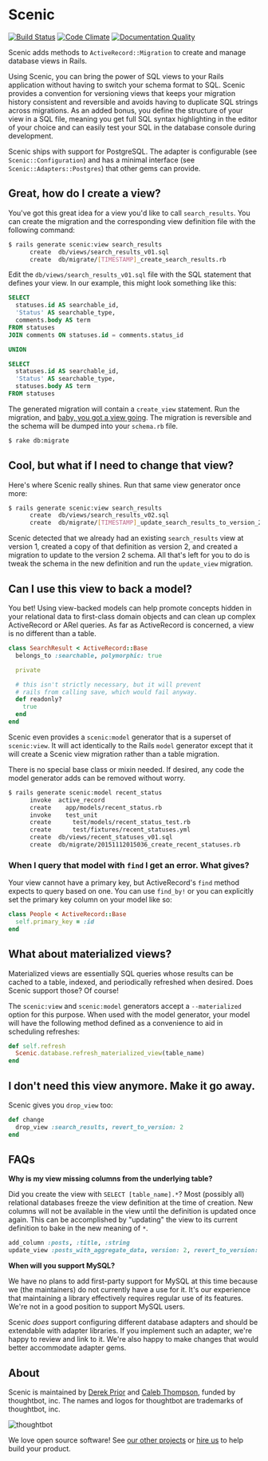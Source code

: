 # Scenic

[![Build Status](https://travis-ci.org/thoughtbot/scenic.svg)](https://travis-ci.org/thoughtbot/scenic)
[![Code Climate](https://codeclimate.com/repos/53c9736269568066a3000c35/badges/85aa9b19f3037252c55d/gpa.svg)](https://codeclimate.com/repos/53c9736269568066a3000c35/feed)
[![Documentation Quality](http://inch-ci.org/github/thoughtbot/scenic.svg?branch=master)](http://inch-ci.org/github/thoughtbot/scenic)

Scenic adds methods to `ActiveRecord::Migration` to create and manage database
views in Rails.

Using Scenic, you can bring the power of SQL views to your Rails application
without having to switch your schema format to SQL. Scenic provides a convention
for versioning views that keeps your migration history consistent and reversible
and avoids having to duplicate SQL strings across migrations. As an added bonus,
you define the structure of your view in a SQL file, meaning you get full SQL
syntax highlighting in the editor of your choice and can easily test your SQL in
the database console during development.

Scenic ships with support for PostgreSQL. The adapter is configurable (see
`Scenic::Configuration`) and has a minimal interface (see
`Scenic::Adapters::Postgres`) that other gems can provide.

## Great, how do I create a view?

You've got this great idea for a view you'd like to call `search_results`. You
can create the migration and the corresponding view definition file with the
following command:

```sh
$ rails generate scenic:view search_results
      create  db/views/search_results_v01.sql
      create  db/migrate/[TIMESTAMP]_create_search_results.rb
```

Edit the `db/views/search_results_v01.sql` file with the SQL statement that
defines your view. In our example, this might look something like this:

```sql
SELECT
  statuses.id AS searchable_id,
  'Status' AS searchable_type,
  comments.body AS term
FROM statuses
JOIN comments ON statuses.id = comments.status_id

UNION

SELECT
  statuses.id AS searchable_id,
  'Status' AS searchable_type,
  statuses.body AS term
FROM statuses
```

The generated migration will contain a `create_view` statement. Run the
migration, and [baby, you got a view going][carl]. The migration is reversible
and the schema will be dumped into your `schema.rb` file.

[carl]: https://www.youtube.com/watch?v=Sr2PlqXw03Y

```sh
$ rake db:migrate
```

## Cool, but what if I need to change that view?

Here's where Scenic really shines. Run that same view generator once more:

```sh
$ rails generate scenic:view search_results
      create  db/views/search_results_v02.sql
      create  db/migrate/[TIMESTAMP]_update_search_results_to_version_2.rb
```

Scenic detected that we already had an existing `search_results` view at version
1, created a copy of that definition as version 2, and created a migration to
update to the version 2 schema. All that's left for you to do is tweak the
schema in the new definition and run the `update_view` migration.

## Can I use this view to back a model?

You bet! Using view-backed models can help promote concepts hidden in your
relational data to first-class domain objects and can clean up complex
ActiveRecord or ARel queries. As far as ActiveRecord is concerned, a view is
no different than a table.

```ruby
class SearchResult < ActiveRecord::Base
  belongs_to :searchable, polymorphic: true

  private

  # this isn't strictly necessary, but it will prevent
  # rails from calling save, which would fail anyway.
  def readonly?
    true
  end
end
```

Scenic even provides a `scenic:model` generator that is a superset of
`scenic:view`.  It will act identically to the Rails `model` generator except
that it will create a Scenic view migration rather than a table migration.

There is no special base class or mixin needed. If desired, any code the model
generator adds can be removed without worry.

```sh
$ rails generate scenic:model recent_status
      invoke  active_record
      create    app/models/recent_status.rb
      invoke    test_unit
      create      test/models/recent_status_test.rb
      create      test/fixtures/recent_statuses.yml
      create  db/views/recent_statuses_v01.sql
      create  db/migrate/20151112015036_create_recent_statuses.rb
```

### When I query that model with `find` I get an error. What gives?

Your view cannot have a primary key, but ActiveRecord's `find` method expects to
query based on one. You can use `find_by!` or you can explicitly set the primary
key column on your model like so:

```ruby
class People < ActiveRecord::Base
  self.primary_key = :id
end
```

## What about materialized views?

Materialized views are essentially SQL queries whose results can be cached to a
table, indexed, and periodically refreshed when desired. Does Scenic support
those? Of course!

The `scenic:view` and `scenic:model` generators accept a `--materialized`
option for this purpose. When used with the model generator, your model will
have the following method defined as a convenience to aid in scheduling
refreshes:

```ruby
def self.refresh
  Scenic.database.refresh_materialized_view(table_name)
end
```

## I don't need this view anymore. Make it go away.

Scenic gives you `drop_view` too:

```ruby
def change
  drop_view :search_results, revert_to_version: 2
end
```

## FAQs

**Why is my view missing columns from the underlying table?**

Did you create the view with `SELECT [table_name].*`? Most (possibly all)
relational databases freeze the view definition at the time of creation. New
columns will not be available in the view until the definition is updated once
again. This can be accomplished by "updating" the view to its current definition
to bake in the new meaning of `*`.

```ruby
add_column :posts, :title, :string
update_view :posts_with_aggregate_data, version: 2, revert_to_version: 2
```

**When will you support MySQL?**

We have no plans to add first-party support for MySQL at this time because we
(the maintainers) do not currently have a use for it. It's our experience that
maintaining a library effectively requires regular use of its features. We're
not in a good position to support MySQL users.

Scenic *does* support configuring different database adapters and should be
extendable with adapter libraries. If you implement such an adapter, we're happy
to review and link to it. We're also happy to make changes that would better
accommodate adapter gems.

## About

Scenic is maintained by [Derek Prior] and [Caleb Thompson], funded by
thoughtbot, inc. The names and logos for thoughtbot are trademarks of
thoughtbot, inc.

[Derek Prior]: http://prioritized.net
[Caleb Thompson]: http://calebthompson.io

![thoughtbot](https://thoughtbot.com/logo.png)

We love open source software!  See [our other projects][community] or [hire
us][hire] to help build your product.

[community]: https://thoughtbot.com/community?utm_source=github
[hire]: https://thoughtbot.com/hire-us?utm_source=github

